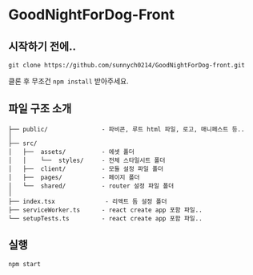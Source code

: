 # GoodNightForDog-Front

## 시작하기 전에..

```
git clone https://github.com/sunnych0214/GoodNightForDog-front.git
```

클론 후 무조건 `npm install` 받아주세요.

## 파일 구조 소개

```
├── public/               - 파비콘, 루트 html 파일, 로고, 매니페스트 등..
│
├── src/
│   ├──  assets/          - 에셋 폴더
│   │    └──  styles/     - 전체 스타일시트 폴더
│   ├──  client/          - 모듈 설정 파일 폴더
│   ├──  pages/           - 페이지 폴더
│   └──  shared/          - router 설정 파일 폴더
│
├── index.tsx              - 리액트 돔 설정 폴더
├── serviceWorker.ts      - react create app 포함 파일..
└── setupTests.ts         - react create app 포함 파일..
```

## 실행

```
npm start
```
